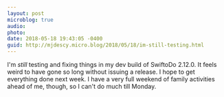 ```yaml
---
layout: post
microblog: true
audio: 
photo: 
date: 2018-05-18 19:43:05 -0400
guid: http://mjdescy.micro.blog/2018/05/18/im-still-testing.html
---
```

I'm _still_ testing and fixing things in my dev build of SwiftoDo 2.12.0. It feels weird to have gone so long without issuing a release. I hope to get everything done next week. I have a very full weekend of family activities ahead of me, though, so I can't do much till Monday.
